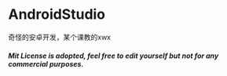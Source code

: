 # AndroidStudio
奇怪的安卓开发，某个课教的xwx
##### Mit License is adopted, feel free to edit yourself but not for any commercial purposes. 
